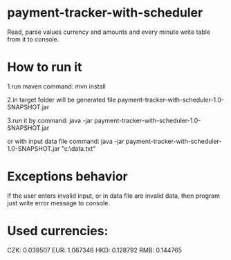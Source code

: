 # payment-tracker-with-scheduler
Read, parse values currency and amounts and every minute write table from it to console.

# How to run it
1.run maven command: mvn install

2.in target folder will be generated file payment-tracker-with-scheduler-1.0-SNAPSHOT.jar

3.run it by command: java -jar payment-tracker-with-scheduler-1.0-SNAPSHOT.jar

or with input data file command: java -jar payment-tracker-with-scheduler-1.0-SNAPSHOT.jar "c:\data.txt"

# Exceptions behavior
If the user enters invalid input, or in data file are invalid data, then program just write error message to console.
 
# Used currencies:
CZK: 0.039507
EUR: 1.067346
HKD: 0.128792
RMB: 0.144765
